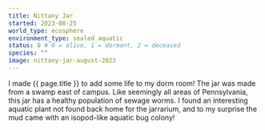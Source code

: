 ```yaml
---
title: Nittany Jar
started: 2023-08-25
world_type: ecosphere
environment_type: sealed_aquatic
status: 0 # 0 = alive, 1 = dormant, 2 = deceased
species: ""
image: nittany-jar-august-2023
---
```


I made {{ page.title }} to add some life to my dorm room! The jar was made
from a swamp east of campus. Like seemingly all areas of Pennsylvania, this jar
has a healthy population of sewage worms. I found an interesting aquatic
plant not found back home for the jarrarium, and to my surprise the mud came
with an isopod-like aquatic bug colony!
